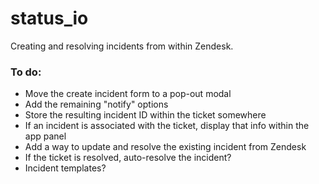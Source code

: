 # status_io

Creating and resolving incidents from within Zendesk.

### To do:

* Move the create incident form to a pop-out modal
* Add the remaining "notify" options
* Store the resulting incident ID within the ticket somewhere
* If an incident is associated with the ticket, display that info within the app panel
* Add a way to update and resolve the existing incident from Zendesk
* If the ticket is resolved, auto-resolve the incident?
* Incident templates?
